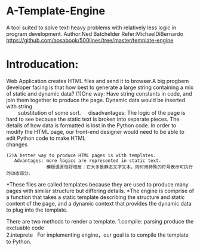 # A-Template-Engine
A tool suited to solve text-heavy problems with relatively less logic in program development. 
  Author:Ned Batchelder
  Refer:MichaelDiBernardo  https://github.com/aosabook/500lines/tree/master/template-engine
# Introducation:
  Web Application creates HTML files and send it to browser.A big progbem developer facing is that how best to generate a large string       containing a mix of static and dynamic data?
    (1)One way: Have string constants in code, and join them together to produce the page. Dynamic data would be inserted with string   
         substitution of some sort.
       disadvantages: The logic of the page is hard to see because the static text is broken into separate pieces.
                      The details of how data is formatted is lost in the Python code.
                      In order to modify the HTML page, our front-end designer would need to be able to edit Python code to make HTML   
                      changes

    (2)A better way to produce HTML pages is with templates.  
       Advantages: more logics are represented in static text.
                   模板语言恰好相反：它大多是静态文字文本，同时用特殊的符号表示可执行的动态部分。
  *These files are called templates because they are used to produce many pages with similar structure but differing details.
  *The engine is comprise of a function that takes a static template describing the structure and static content of the page, and a dynamic    context that provides the dynamic data to plug into the template. 
  
   There are two methods to render a template.
    1.compile: parsing produce the exctuable code  
    2.inteprete
   For implementing engine，our goal is to compile the template to Python.
